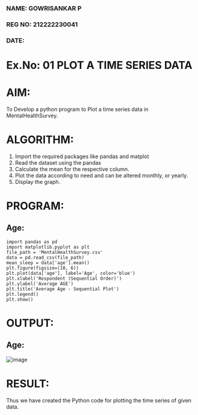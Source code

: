 ### NAME: GOWRISANKAR P
### REG NO: 212222230041
### DATE: 
# Ex.No: 01 PLOT A TIME SERIES DATA

# AIM:
To Develop a python program to Plot a time series data in MentalHealthSurvey.
# ALGORITHM:
1. Import the required packages like pandas and matplot
2. Read the dataset using the pandas
3. Calculate the mean for the respective column.
4. Plot the data according to need and can be altered monthly, or yearly.
5. Display the graph.
# PROGRAM:
## Age:

```AGE
import pandas as pd
import matplotlib.pyplot as plt
file_path = 'MentalHealthSurvey.csv'
data = pd.read_csv(file_path)
mean_sleep = data['age'].mean()
plt.figure(figsize=(10, 6))
plt.plot(data['age'], label='Age', color='blue')
plt.xlabel('Respondent (Sequential Order)')
plt.ylabel('Average AGE')
plt.title('Average Age - Sequential Plot')
plt.legend()
plt.show()

```


# OUTPUT:
## Age:
![image](https://github.com/user-attachments/assets/8d5fee74-b877-4ad0-83f0-e2c457aa196a)

# RESULT:
Thus we have created the Python code for plotting the time series of given data.
